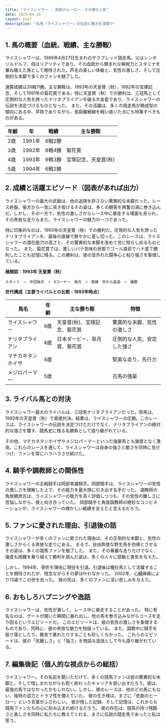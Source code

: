 ```yaml
---
title: "ライスシャワー - 悲劇のヒーロー、その輝きと影"
date: 2025-04-28
layout: post
description: "名馬『ライスシャワー』の伝説と魅力を深堀り"
---
```


## 1. 馬の概要（血統、戦績、主な勝鞍）

ライスシャワーは、1989年4月27日生まれのサラブレッド競走馬。父はシンボリルドルフ、母はリアリティであり、その血統から類まれな瞬発力とスタミナを兼ね備えた馬として期待された。芦毛の美しい体躯と、気性の激しさ、そして圧倒的な末脚で多くのファンを魅了した。

通算成績は26戦11勝。主な勝鞍は、1993年の天皇賞（秋）、1992年の宝塚記念、そして1991年の菊花賞である。特に天皇賞（秋）での勝利は、三冠馬として圧倒的な人気を誇ったナリタブライアンを破る大金星であり、ライスシャワーの伝説を決定づけるものとなった。  また、その活躍は、多くの競走馬が晩成型の傾向にある中、早熟でありながら、長距離戦線を戦い抜いた点にも特筆すべきものがある。

| 年齢 | 年 | 戦績 | 主な勝鞍 |
|---|---|---|---|
| 2歳 | 1991年 | 6戦2勝 |  |
| 3歳 | 1992年 | 8戦4勝 | 菊花賞 |
| 4歳 | 1993年 | 6戦3勝 | 宝塚記念、天皇賞(秋) |
| 5歳 | 1994年 | 6戦2勝 |  |


## 2. 成績と活躍エピソード（図表があれば出力）

ライスシャワーの最大の武器は、他の追随を許さない驚異的な末脚だった。レース終盤、後方から一気に突き抜けるその姿は、多くの観客を興奮の渦に巻き込んだ。しかし、その一方で、気性の激しさからレース中に暴走する場面も見られ、その奔放な走りもまた、ライスシャワーの魅力の一つであった。

特に印象的なのは、1993年の天皇賞（秋）での勝利だ。圧倒的な人気を誇ったナリタブライアンを、最後の直線で鮮やかに差し切った。このレースは、ライスシャワーの潜在能力の高さと、その驚異的な末脚を改めて世に知らしめるものとなった。  また、菊花賞では、激しいバテ気味の状態でゴール直前でハナ差で勝利したことも記憶に残る。この勝利は、彼の並外れた闘争心と粘り強さを象徴している。


**展開図：1993年 天皇賞（秋）**

```
スタート　→　中団後方　→　4コーナー　後方　→　直線　外から猛追　→　優勝
```

**世代構成（主要ライバルとの比較 - 1993年時点）**

| 馬名       | 年齢 | 主な勝ち鞍                               | 特徴                                   |
|------------|-------|-------------------------------------------|----------------------------------------|
| ライスシャワー | 4歳   | 天皇賞(秋)、宝塚記念、菊花賞                 | 驚異的な末脚、気性の激しさ             |
| ナリタブライアン| 4歳   | 日本ダービー、皐月賞、菊花賞                | 圧倒的な人気、安定した強さ             |
| マチカネタンホイザ | 4歳   |  | 堅実な走り、先行力                     |
| メジロパーマー    | 5歳   |  | 古馬の強豪                               |


## 3. ライバル馬との対決

ライスシャワー最大のライバルは、三冠馬ナリタブライアンだった。両馬は、1993年の天皇賞（秋）で直接対決。結果は、ライスシャワーの圧勝。このレースは、ライスシャワーの伝説を決定づけただけでなく、ナリタブライアンの絶対的な強さを覆す、競馬史に残る名勝負として語り継がれている。

その他、マチカネタンホイザやメジロパーマーといった強豪馬とも幾度となく激突。これらのレースを通して、ライスシャワーは自身の強さと脆さを同時に見せつけ、ファンを常にハラハラさせ続けた。


## 4. 騎手や調教師との関係性

ライスシャワーの主戦騎手は岡部幸雄騎手。岡部騎手は、ライスシャワーの気性の激しさを理解した上で、その能力を最大限に引き出す名手だった。  調教師の角居勝彦氏は、ライスシャワーの能力を高く評価しつつも、その気性の難しさに苦悩しながら、彼と向き合っていた。  岡部騎手と角居調教師の絶妙なコンビネーションが、ライスシャワーの輝かしい戦績を支えたと言えるだろう。


## 5. ファンに愛された理由、引退後の話

ライスシャワーが多くのファンに愛された理由は、その圧倒的な末脚と、気性の激しさからくる奔放な走りにある。  まるで、自由奔放な野生馬を彷彿とさせるその姿は、多くの競馬ファンを魅了した。  また、その華麗な走りだけでなく、幾度も困難を乗り越えて勝利を掴んだ姿は、多くの人々に感動と勇気を与えた。

しかし、1994年、骨折を理由に現役を引退。引退後は種牡馬として活躍することを期待されたが、残念ながらその夢は叶わなかった。  2002年、心臓麻痺により13歳でこの世を去った。  彼の死は、多くのファンに深い悲しみを与えた。


## 6. おもしろハプニングや逸話

ライスシャワーは、気性が激しく、レース中に暴走することがあった。  特に有名なのは、ゲートが開いた瞬間に暴れ出し、他の馬を巻き込みながらコースを走り回るというエピソードだ。  このエピソードは、彼の気性の激しさを象徴するものであり、同時に、彼の奔放な魅力を物語っている。  また、調教中に騎手を振り落としたり、厩舎で暴れたりすることも珍しくなかった。  これらのエピソードは、彼の「気難しさ」と「強さ」を物語る逸話として今も語り継がれている。


## 7. 編集後記（個人的な視点からの総括）

ライスシャワー。その名前を聞いただけで、多くの競馬ファンは彼の驚異的な末脚と、そして惜しまれながらも短く終わったキャリアを思い出すだろう。彼は、最強の馬ではなかったかもしれない。しかし、彼のレースは、他のどの馬にもない、独特の迫力とドラマ性を備えていた。  彼の生き様は、まさに「悲劇のヒーロー」という言葉がふさわしい。  彼が残した記録、そして記憶は、これからも競馬ファンたちの心に刻み込まれ続けるだろう。  彼の存在は、競馬の持つ残酷さと美しさを同時に私たちに教えてくれる、まさに伝説の競走馬であったと私は思う。
